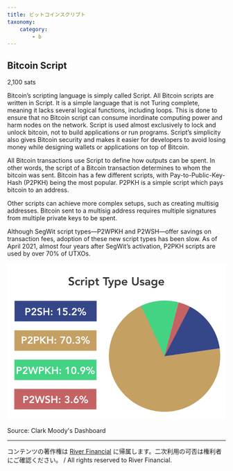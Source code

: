 ```yaml
---
title: ビットコインスクリプト
taxonomy:
    category:
        - b
---
```


## Bitcoin Script
2,100 sats

Bitcoin’s scripting language is simply called Script. All Bitcoin scripts are written in Script. It is a simple language that is not Turing complete, meaning it lacks several logical functions, including loops. This is done to ensure that no Bitcoin script can consume inordinate computing power and harm nodes on the network.
Script is used almost exclusively to lock and unlock bitcoin, not to build applications or run programs. Script’s simplicity also gives Bitcoin security and makes it easier for developers to avoid losing money while designing wallets or applications on top of Bitcoin.

All Bitcoin transactions use Script to define how outputs can be spent. In other words, the script of a Bitcoin transaction determines to whom the bitcoin was sent. Bitcoin has a few different scripts, with Pay-to-Public-Key-Hash (P2PKH) being the most popular. P2PKH is a simple script which pays bitcoin to an address.

Other scripts can achieve more complex setups, such as creating multisig addresses. Bitcoin sent to a multisig address requires multiple signatures from multiple private keys to be spent.

Although SegWit script types—P2WPKH and P2WSH—offer savings on transaction fees, adoption of these new script types has been slow. As of April 2021, almost four years after SegWit’s activation, P2PKH scripts are used by over 70% of UTXOs.

![](/_images/glossary-ha_1.png)

Source: Clark Moody's Dashboard

---
コンテンツの著作権は [River Financial](https://river.com/) に帰属します。二次利用の可否は権利者にご確認ください。 / All rights reserved to River Financial.
